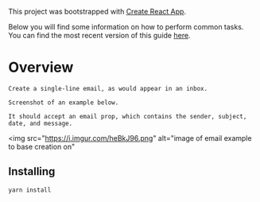 This project was bootstrapped with [Create React App](https://github.com/facebook/create-react-app).

Below you will find some information on how to perform common tasks.<br>
You can find the most recent version of this guide [here](https://github.com/facebook/create-react-app/blob/master/packages/react-scripts/template/README.md).

# Overview

```
Create a single-line email, as would appear in an inbox.

Screenshot of an example below.

It should accept an email prop, which contains the sender, subject, date, and message.
```

<img src="https://i.imgur.com/heBkJ96.png" alt="image of email example to base creation on"

## Installing

```
yarn install
```
